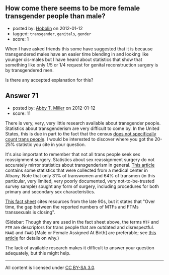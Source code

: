 ## How come there seems to be more female transgender people than male?

- posted by: [Hobblin](https://stackexchange.com/users/-1/61-hobblin) on 2012-01-12
- tagged: `transgender`, `genitals`, `gender`
- score: 1

When I have asked friends this some have suggested that it is because transgendered males have an easier time blending in and looking like younger cis-males but I have heard about statistics that show that something like only 1/5 or 1/4 request for genital reconstruction surgery is by transgendered men.

Is there any accepted explanation for this?


## Answer 71

- posted by: [Abby T. Miller](https://stackexchange.com/users/-1/15-abby-t-miller) on 2012-01-12
- score: 11

There is very, very, very little research available about transgender people. Statistics about transgenderism are very difficult to come by. In the United States, this is due in part to the fact that the census [does not specifically count trans people](http://transequality.org/Resources/Census0309.pdf). I would be interested to discover where you got the 20-25% statistic you cite in your question. 

It's also important to remember that not all trans people seek sex reassignment surgery. Statistics about sex reassignment surgery do not accurately mirror statistics about transgenderism in general. [This article](http://www.timesunion.com/local/article/Transgender-Local-statistics-2342390.php) contains some statistics that were collected from a medical center in Albany. Note that only 31% of transwomen and 64% of transmen (in this particular, very limited, very poorly documented, very not-to-be-trusted survey sample) sought any form of surgery, including procedures for both primary and secondary sex characteristics.

[This fact sheet](http://www.transgenderlaw.org/resources/transfactsheet.pdf) cites resources from the late 90s, but it states that "Over time, the gap between the reported numbers of
MTFs and FTMs transsexuals is closing".

(Sidebar: Though they are used in the fact sheet above, the terms `MTF` and `FTM` are descriptors for trans people that are outdated and disrespectful. `MAAB` and `FAAB` [Male or Female Assigned At Birth] are preferable; see [this article](http://tranarchism.com/2010/11/26/not-your-moms-trans-101/) for details on why.)

The lack of available research makes it difficult to answer your question adequately, but this might help. 



---

All content is licensed under [CC BY-SA 3.0](https://creativecommons.org/licenses/by-sa/3.0/).
